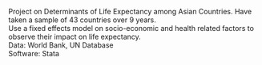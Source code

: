 Project on Determinants of Life Expectancy among Asian Countries. Have taken a sample of 43 countries over 9 years.  
Use a fixed effects model on socio-economic and health related factors to observe their impact on life expectancy.  
Data: World Bank, UN Database  
Software: Stata
